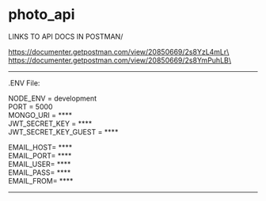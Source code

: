 # photo_api


LINKS TO API DOCS IN POSTMAN/

https://documenter.getpostman.com/view/20850669/2s8YzL4mLr\
https://documenter.getpostman.com/view/20850669/2s8YmPuhLB\

_______________

.ENV File:

NODE_ENV = development\
PORT = 5000\
MONGO_URI = ****\
JWT_SECRET_KEY = ****\
JWT_SECRET_KEY_GUEST = ****

EMAIL_HOST= ****\
EMAIL_PORT= ****\
EMAIL_USER= ****\
EMAIL_PASS= ****\
EMAIL_FROM= ****


________________
